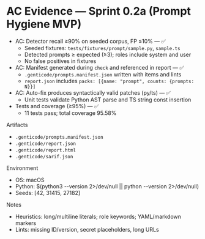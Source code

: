 # AC Evidence — Sprint 0.2a (Prompt Hygiene MVP)

- AC: Detector recall ≥90% on seeded corpus, FP ≤10% — ✅
  - Seeded fixtures: `tests/fixtures/prompt/sample.py`, `sample.ts`
  - Detected prompts ≥ expected (≥3); roles include system and user
  - No false positives in fixtures
- AC: Manifest generated during `check` and referenced in report — ✅
  - `.genticode/prompts.manifest.json` written with items and lints
  - `report.json` includes `packs: [{name: "prompt", counts: {prompts: N}}]`
- AC: Auto-fix produces syntactically valid patches (py/ts) — ✅
  - Unit tests validate Python AST parse and TS string const insertion
- Tests and coverage (≥95%) — ✅
  - 11 tests pass; total coverage 95.58%

Artifacts
- `.genticode/prompts.manifest.json`
- `.genticode/report.json`
- `.genticode/report.html`
- `.genticode/sarif.json`

Environment
- OS: macOS
- Python: $(python3 --version 2>/dev/null || python --version 2>/dev/null)
- Seeds: [42, 31415, 27182]

Notes
- Heuristics: long/multiline literals; role keywords; YAML/markdown markers
- Lints: missing ID/version, secret placeholders, long URLs
